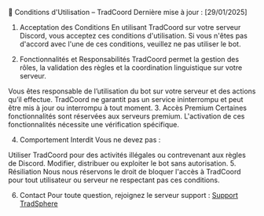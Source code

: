 📜 Conditions d'Utilisation – TradCoord
Dernière mise à jour : [29/01/2025]

1. Acceptation des Conditions
En utilisant TradCoord sur votre serveur Discord, vous acceptez ces conditions d'utilisation. Si vous n'êtes pas d'accord avec l'une de ces conditions, veuillez ne pas utiliser le bot.

2. Fonctionnalités et Responsabilités
TradCoord permet la gestion des rôles, la validation des règles et la coordination linguistique sur votre serveur.

Vous êtes responsable de l’utilisation du bot sur votre serveur et des actions qu’il effectue.
TradCoord ne garantit pas un service ininterrompu et peut être mis à jour ou interrompu à tout moment.
3. Accès Premium
Certaines fonctionnalités sont réservées aux serveurs premium. L'activation de ces fonctionnalités nécessite une vérification spécifique.

4. Comportement Interdit
Vous ne devez pas :

Utiliser TradCoord pour des activités illégales ou contrevenant aux règles de Discord.
Modifier, distribuer ou exploiter le bot sans autorisation.
5. Résiliation
Nous nous réservons le droit de bloquer l'accès à TradCoord pour tout utilisateur ou serveur ne respectant pas ces conditions.

6. Contact
Pour toute question, rejoignez le serveur support : [Support TradSphere](https://discord.gg/hNQMp4ADRa)

